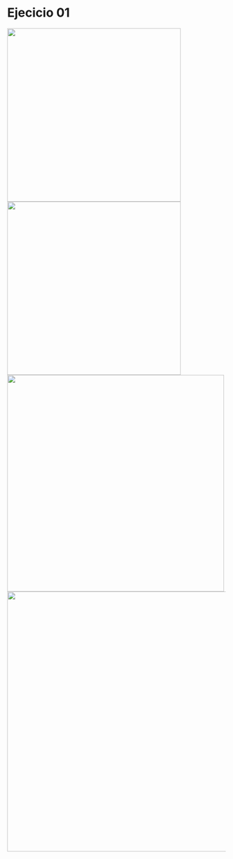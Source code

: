 # Ejecicio 01

<img src="img/1.jpg" width="400" height="400"/> 
<img src="img/2.jpg" width="400" height="400"/> 
<img src="img/3.jpg" width="500" height="500"/> 
<img src="img/4.jpg" width="600" height="600"/> 
